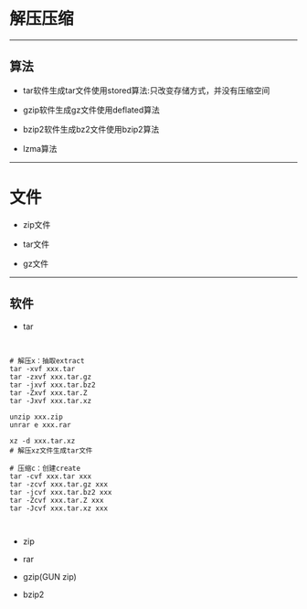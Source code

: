 # 解压压缩

---

## 算法

- tar软件生成tar文件使用stored算法:只改变存储方式，并没有压缩空间

- gzip软件生成gz文件使用deflated算法

- bzip2软件生成bz2文件使用bzip2算法

- lzma算法

---
# 文件
- zip文件
- tar文件

- gz文件

---
## 软件
- tar
```


# 解压x：抽取extract
tar -xvf xxx.tar
tar -zxvf xxx.tar.gz
tar -jxvf xxx.tar.bz2
tar -Zxvf xxx.tar.Z
tar -Jxvf xxx.tar.xz

unzip xxx.zip
unrar e xxx.rar

xz -d xxx.tar.xz
# 解压xz文件生成tar文件

# 压缩c：创建create
tar -cvf xxx.tar xxx
tar -zcvf xxx.tar.gz xxx
tar -jcvf xxx.tar.bz2 xxx
tar -Zcvf xxx.tar.Z xxx
tar -Jcvf xxx.tar.xz xxx



```
- zip


- rar

- gzip(GUN zip)

- bzip2